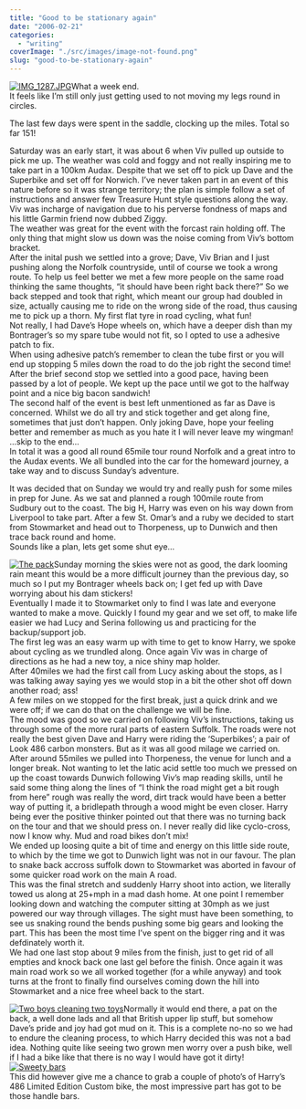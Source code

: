 ```yaml
---
title: "Good to be stationary again"
date: "2006-02-21"
categories: 
  - "writing"
coverImage: "./src/images/image-not-found.png"
slug: "good-to-be-stationary-again"
---
```


[![IMG_1287.JPG](/images/102232581_0396026e78_m.jpg)](http://www.flickr.com/photos/funkylarma/102232581/ "Photo Sharing")What a week end.  
It feels like I’m still only just getting used to not moving my legs round in circles.

The last few days were spent in the saddle, clocking up the miles. Total so far 151!

Saturday was an early start, it was about 6 when Viv pulled up outside to pick me up. The weather was cold and foggy and not really inspiring me to take part in a 100km Audax. Despite that we set off to pick up Dave and the Superbike and set off for Norwich. I’ve never taken part in an event of this nature before so it was strange territory; the plan is simple follow a set of instructions and answer few Treasure Hunt style questions along the way.  
Viv was incharge of navigation due to his perverse fondness of maps and his little Garmin friend now dubbed Ziggy.  
The weather was great for the event with the forcast rain holding off. The only thing that might slow us down was the noise coming from Viv’s bottom bracket.  
After the inital push we settled into a grove; Dave, Viv Brian and I just pushing along the Norfolk countryside, until of course we took a wrong route. To help us feel better we met a few more people on the same road thinking the same thoughts, “it should have been right back there?” So we back stepped and took that right, which meant our group had doubled in size, actually causing me to ride on the wrong side of the road, thus causing me to pick up a thorn. My first flat tyre in road cycling, what fun!  
Not really, I had Dave’s Hope wheels on, which have a deeper dish than my Bontrager’s so my spare tube would not fit, so I opted to use a adhesive patch to fix.  
When using adhesive patch’s remember to clean the tube first or you will end up stopping 5 miles down the road to do the job right the second time!  
After the brief second stop we settled into a good pace, having been passed by a lot of people. We kept up the pace until we got to the halfway point and a nice big bacon sandwich!  
The second half of the event is best left unmentioned as far as Dave is concerned. Whilst we do all try and stick together and get along fine, sometimes that just don’t happen. Only joking Dave, hope your feeling better and remember as much as you hate it I will never leave my wingman!  
…skip to the end…  
In total it was a good all round 65mile tour round Norfolk and a great intro to the Audax events. We all bundled into the car for the homeward journey, a take way and to discuss Sunday’s adventure.

It was decided that on Sunday we would try and really push for some miles in prep for June. As we sat and planned a rough 100mile route from Sudbury out to the coast. The big H, Harry was even on his way down from Liverpool to take part. After a few St. Omar’s and a ruby we decided to start from Stowmarket and head out to Thorpeness, up to Dunwich and then trace back round and home.  
Sounds like a plan, lets get some shut eye…

[![The pack](/images/102233375_b9821b9928_m.jpg)](http://www.flickr.com/photos/funkylarma/102233375/ "Photo Sharing")Sunday morning the skies were not as good, the dark looming rain meant this would be a more difficult journey than the previous day, so much so I put my Bontrager wheels back on; I get fed up with Dave worrying about his dam stickers!  
Eventually I made it to Stowmarket only to find I was late and everyone wanted to make a move. Quickly I found my gear and we set off, to make life easier we had Lucy and Serina following us and practicing for the backup/support job.  
The first leg was an easy warm up with time to get to know Harry, we spoke about cycling as we trundled along. Once again Viv was in charge of directions as he had a new toy, a nice shiny map holder.  
After 40miles we had the first call from Lucy asking about the stops, as I was talking away saying yes we would stop in a bit the other shot off down another road; ass!  
A few miles on we stopped for the first break, just a quick drink and we were off; if we can do that on the challenge we will be fine.  
The mood was good so we carried on following Viv’s instructions, taking us through some of the more rural parts of eastern Suffolk. The roads were not really the best given Dave and Harry were riding the ‘Superbikes’; a pair of Look 486 carbon monsters. But as it was all good milage we carried on.  
After around 55miles we pulled into Thorpeness, the venue for lunch and a longer break. Not wanting to let the latic acid settle too much we pressed on up the coast towards Dunwich following Viv’s map reading skills, until he said some thing along the lines of “I think the road might get a bit rough from here” rough was really the word, dirt track would have been a better way of putting it, a bridlepath through a wood might be even closer. Harry being ever the positive thinker pointed out that there was no turning back on the tour and that we should press on. I never really did like cyclo-cross, now I know why. Mud and road bikes don’t mix!  
We ended up loosing quite a bit of time and energy on this little side route, to which by the time we got to Dunwich light was not in our favour. The plan to snake back accross suffolk down to Stowmarket was aborted in favour of some quicker road work on the main A road.  
This was the final stretch and suddenly Harry shoot into action, we literally towed us along at 25+mph in a mad dash home. At one point I remember looking down and watching the computer sitting at 30mph as we just powered our way through villages. The sight must have been something, to see us snaking round the bends pushing some big gears and looking the part. This has been the most time I’ve spent on the bigger ring and it was defdinately worth it.  
We had one last stop about 9 miles from the finish, just to get rid of all empties and knock back one last gel before the finish. Once again it was main road work so we all worked together (for a while anyway) and took turns at the front to finally find ourselves coming down the hill into Stowmarket and a nice free wheel back to the start.

[![Two boys cleaning two toys](/images/102235239_b15fa5432d_m.jpg)](http://www.flickr.com/photos/funkylarma/102235239/ "Photo Sharing")Normally it would end there, a pat on the back, a well done lads and all that British upper lip stuff, but somehow Dave’s pride and joy had got mud on it. This is a complete no-no so we had to endure the cleaning process, to which Harry decided this was not a bad idea. Nothing quite like seeing two grown men worry over a push bike, well if I had a bike like that there is no way I would have got it dirty!  
[![Sweety bars](/images/102234760_71087b3011_m.jpg)](http://www.flickr.com/photos/funkylarma/102234760/ "Photo Sharing")  
This did however give me a chance to grab a couple of photo’s of Harry’s 486 Limited Edition Custom bike, the most impressive part has got to be those handle bars.
